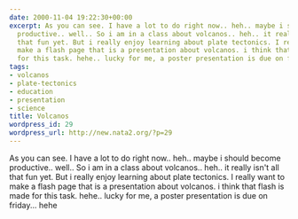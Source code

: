 ```yaml
---
date: 2000-11-04 19:22:30+00:00
excerpt: As you can see. I have a lot to do right now.. heh.. maybe i should become
  productive.. well.. So i am in a class about volcanos.. heh.. it really isn't all
  that fun yet. But i really enjoy learning about plate tectonics. I really want to
  make a flash page that is a presentation about volcanos. i think that flash is made
  for this task. hehe.. lucky for me, a poster presentation is due on friday....
tags:
- volcanos
- plate-tectonics
- education
- presentation
- science
title: Volcanos
wordpress_id: 29
wordpress_url: http://new.nata2.org/?p=29
---
```


As you can see. I have a lot to do right now.. heh.. maybe i should become productive.. well.. So i am in a class about volcanos.. heh.. it really isn't all that fun yet. But i really enjoy learning about plate tectonics. I really want to make a flash page that is a presentation about volcanos. i think that flash is made for this task. hehe.. lucky for me, a poster presentation is due on friday... hehe